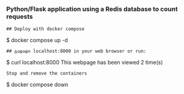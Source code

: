 ### Python/Flask application using a Redis database to count requests

```
## Deploy with docker compose
```
$ docker compose up -d

```
## გადადი localhost:8000 in your web browser or run:
```
$ curl localhost:8000
This webpage has been viewed 2 time(s)

```
Stop and remove the containers
```
$ docker compose down

